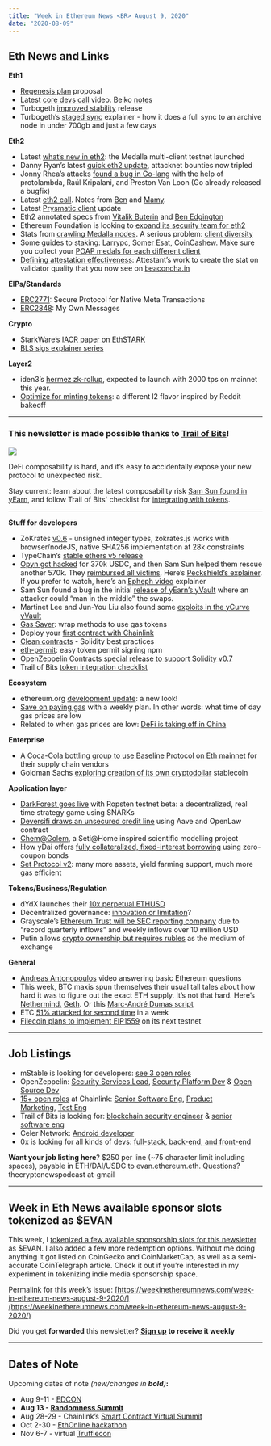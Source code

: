 ```yaml
---
title: "Week in Ethereum News <BR> August 9, 2020"
date: "2020-08-09"
---
```


## **Eth News and Links**

**Eth1**

- [Regenesis plan](https://ledgerwatch.github.io/regenesis_plan.html) proposal
- Latest [core devs call](https://youtu.be/Riu-PqrJVH4?t=174) video. Beiko [notes](https://twitter.com/TimBeiko/status/1291725797506482177)
- Turbogeth [improved stability](https://github.com/ledgerwatch/turbo-geth/releases/tag/2020.08.01-alpha) release
- Turbogeth’s [staged sync](https://github.com/ledgerwatch/turbo-geth/tree/master/eth/stagedsync) explainer - how it does a full sync to an archive node in under 700gb and just a few days

**Eth2**

- Latest [what’s new in eth2](https://hackmd.io/@benjaminion/eth2_news/https%3A%2F%2Fhackmd.io%2F%40benjaminion%2Fwnie2_200808): the Medalla multi-client testnet launched
- Danny Ryan’s latest [quick eth2 update](https://blog.ethereum.org/2020/08/03/eth2-quick-update-no-14/), attacknet bounties now tripled
- Jonny Rhea’s attacks [found a bug in Go-lang](https://github.com/ethereum/public-attacknets/issues/12) with the help of protolambda, Raúl Kripalani, and Preston Van Loon (Go already released a bugfix)
- Latest [eth2 call](https://youtu.be/DVePZUQOyFk?t=147). Notes from [Ben](https://hackmd.io/@benjaminion/B1PSWKFbv) and [Mamy](https://gist.github.com/mratsim/1985e83a37419fb6d33e2ba8a5fcf004).
- Latest [Prysmatic client](https://medium.com/prysmatic-labs/eth-2-0-dev-update-55-medalla-testnet-7d03d828aaa8) update
- Eth2 annotated specs from [Vitalik Buterin](https://github.com/ethereum/annotated-spec) and [Ben Edgington](https://benjaminion.xyz/eth2-annotated-spec/)
- Ethereum Foundation is looking to [expand its security team for eth2](https://twitter.com/drakefjustin/status/1289656431927611398)
- Stats from [crawling Medalla nodes](https://txrx-research.github.io/prkl/medalla-analysis.html). A serious problem: [client diversity](https://eth2.ethernodes.org/network/Medalla)
- Some guides to staking: [Larrypc](https://gist.github.com/Larrypcdotcom/fcd4e79c2cf02ce37ec6ed9797beca2c), [Somer Esat](https://medium.com/@SomerEsat), [CoinCashew](https://www.reddit.com/r/ethstaker/comments/i3ee37/ultimate_ubuntu_eth2_staking_guide_with_lodestar/). Make sure you collect your [POAP medals for each different client](https://beaconcha.in/poap)
- [Defining attestation effectiveness](https://www.attestant.io/posts/defining-attestation-effectiveness/): Attestant’s work to create the stat on validator quality that you now see on [beaconcha.in](https://beaconcha.in/)

**EIPs/Standards**

- [ERC2771](https://eips.ethereum.org/EIPS/eip-2771): Secure Protocol for Native Meta Transactions
- [ERC2848](https://github.com/InternetOfPeers/EIPs/blob/73fbef9a7bbe1ff95a222b9ef31d97fbbd1ddfcc/EIPS/eip-2848.md): My Own Messages

**Crypto**

- StarkWare’s [IACR paper on EthSTARK](https://eprint.iacr.org/2020/948.pdf)
- [BLS sigs explainer series](https://medium.com/@alonmuroch_65570/bls-signatures-part-2-key-concepts-of-pairings-27a8a9533d0c)

**Layer2**

- iden3’s [hermez zk-rollup](https://blog.hermez.io/welcome-to-the-light-hermez/), expected to launch with 2000 tps on mainnet this year.
- [Optimize for minting tokens](https://ethresear.ch/t/lazy-launch-deploy-early-with-scaleability-then-add-smart-contract-interoperability-later/7805): a different l2 flavor inspired by Reddit bakeoff

* * *

### **This newsletter is made possible thanks to [Trail of Bits](https://www.trailofbits.com/)!**

[![](https://cdn.substack.com/image/fetch/w_1456,c_limit,f_auto,q_auto:good,fl_progressive:steep/https%3A%2F%2Fbucketeer-e05bbc84-baa3-437e-9518-adb32be77984.s3.amazonaws.com%2Fpublic%2Fimages%2F4ad922bc-c1e9-41bb-a9bf-c4f4f2c09961_1876x1128.png)](https://cdn.substack.com/image/fetch/c_limit,f_auto,q_auto:good,fl_progressive:steep/https%3A%2F%2Fbucketeer-e05bbc84-baa3-437e-9518-adb32be77984.s3.amazonaws.com%2Fpublic%2Fimages%2F4ad922bc-c1e9-41bb-a9bf-c4f4f2c09961_1876x1128.png)

DeFi composability is hard, and it’s easy to accidentally expose your new protocol to unexpected risk.

Stay current: learn about the latest composability risk [Sam Sun found in yEarn](https://blog.trailofbits.com/2020/08/05/accidentally-stepping-on-a-defi-lego/), and follow Trail of Bits' checklist for [integrating with tokens](https://github.com/crytic/building-secure-contracts/blob/master/development-guidelines/token_integration.md).

* * *

**Stuff for developers**

- ZoKrates [v0.6](https://github.com/Zokrates/ZoKrates/releases/tag/0.6.0) - unsigned integer types, zokrates.js works with browser/nodeJS, native SHA256 implementation at 28k constraints
- TypeChain’s [stable ethers v5 release](https://github.com/ethereum-ts/TypeChain/releases/tag/ethers-v5)
- [Opyn got hacked](https://medium.com/opyn/opyn-eth-put-exploit-c5565c528ad2) for 370k USDC, and then Sam Sun helped them rescue another 570k. They [reimbursed all victims](https://twitter.com/opyn_/status/1292506131533672449). Here’s [Peckshield’s explainer](https://blog.peckshield.com/2020/08/05/opyn/). If you prefer to watch, here’s an [Epheph video](https://www.youtube.com/watch?v=sMANc7K4lHk&feature=share) explainer
- Sam Sun found a bug in the initial [release of yEarn’s yVault](https://blog.trailofbits.com/2020/08/05/accidentally-stepping-on-a-defi-lego/) where an attacker could “man in the middle” the swaps.
- Martinet Lee and Jun-You Liu also found some [exploits in the yCurve yVault](https://hackmd.io/@martinetlee/rkQImCQbP)
- [Gas Saver](https://github.com/emilianobonassi/gas-saver): wrap methods to use gas tokens
- Deploy your [first contract with Chainlink](https://docs.chain.link/docs/example-walkthrough)
- [Clean contracts](https://www.wslyvh.com/clean-contracts/) - Solidity best practices
- [eth-permit](https://www.npmjs.com/package/eth-permit): easy token permit signing npm
- OpenZeppelin [Contracts special release to support Solidity v0.7](https://forum.openzeppelin.com/t/openzeppelin-contracts-and-solidity-0-7/3476)
- Trail of Bits [token integration checklist](https://github.com/crytic/building-secure-contracts/blob/master/development-guidelines/token_integration.md)

**Ecosystem**

- ethereum.org [development update](https://blog.ethereum.org/2020/08/05/ethereum-dot-org-development-update-4/): a new look!
- [Save on paying gas](https://medium.com/dextf/ethereum-how-to-save-even-more-on-gas-price-with-a-weekly-plan-c6689ac09fe6) with a weekly plan. In other words: what time of day gas prices are low
- Related to when gas prices are low: [DeFi is taking off in China](https://medium.com/imtoken/defi-is-taking-off-in-china-9837d9756bd)

**Enterprise**

- A [Coca-Cola bottling group to use Baseline Protocol on Eth mainnet](https://provide.services/baselining-the-north-america-coca-cola-bottling-supply-chain/) for their supply chain vendors
- Goldman Sachs [exploring creation of its own cryptodollar](https://www.cnbc.com/2020/08/06/goldman-names-new-head-of-digital-assets-in-bet-that-blockchain-is-the-future-of-financial-markets.html) stablecoin

**Application layer**

- [DarkForest goes live](https://blog.zkga.me/announcing-darkforest) with Ropsten testnet beta: a decentralized, real time strategy game using SNARKs
- [Deversifi draws an unsecured credit line](https://medium.com/aave/first-credit-delegation-on-aave-protocol-to-deversifi-is-here-c6c0aedb70d4) using Aave and OpenLaw contract
- [Chem@Golem](https://blog.golemproject.net/announcing-chem-golem/), a Seti@Home inspired scientific modelling project
- How yDai offers [fully collateralized, fixed-interest borrowing](https://medium.com/yield-protocol/introducing-ydai-43a727b96fc7) using zero-coupon bonds
- [Set Protocol v2](https://medium.com/set-protocol/introducing-set-v2-afc577050bc0): many more assets, yield farming support, much more gas efficient

**Tokens/Business/Regulation**

- dYdX launches their [10x perpetual ETHUSD](https://twitter.com/dydxprotocol/status/1290696535634841600)
- Decentralized governance: [innovation or limitation](https://medium.com/dragonfly-research/decentralized-governance-innovation-or-imitation-ad872f37b1ea)?
- Grayscale’s [Ethereum Trust will be SEC reporting company](https://medium.com/grayscale-investments/a-milestone-for-ethe-8a92f899f343) due to “record quarterly inflows” and weekly inflows over 10 million USD
- Putin allows [crypto ownership but requires rubles](https://www.forbes.com/sites/kenrapoza/2020/08/06/putin-outlines-new-russian-crypto-rules-and-banks-prepare-for-new-exchanges/#5872007e66ed) as the medium of exchange

**General**

- [Andreas Antonopoulos](https://www.youtube.com/watch?v=MYOvvOyStvg&list=PLPQwGV1aLnTtLvDWXU80BJY-DTIJzcF1d&index=48&t=0s&utm_source=aantonop.io&utm_medium=urlshortener&utm_campaign&utm_term&utm_content) video answering basic Ethereum questions
- This week, BTC maxis spun themselves their usual tall tales about how hard it was to figure out the exact ETH supply. It’s not that hard. Here’s [Nethermind.](https://twitter.com/nethermindeth/status/1292075479835586560) [Geth](https://twitter.com/mhswende/status/1292368771802435584). Or this [Marc-André Dumas script](https://twitter.com/marcandu/status/1292099399980593154)
- ETC [51% attacked for second time](https://blog.bitquery.io/ethereum-classic-attack-8-august-catch-me-if-you-can) in a week
- [Filecoin plans to implement EIP1559](https://twitter.com/Whyrusleeping/status/1291916219470159872) on its next testnet

* * *

## **Job Listings**

- mStable is looking for developers: [see 3 open roles](https://cryptocurrencyjobs.co/startups/mstable/)
- OpenZeppelin: [Security Services Lead](https://openzeppelin.com/jobs/security-services-lead/), [Security Platform Dev](https://openzeppelin.com/jobs/security-platform-developer/) & [Open Source Dev](https://openzeppelin.com/jobs/open-source-developer/)
- [15+ open roles](https://careers.smartcontract.com/) at Chainlink: [Senior Software Eng](https://careers.smartcontract.com/o/senior-software-engineer-chainlink), [Product Marketing](https://careers.smartcontract.com/o/head-of-product-marketing), [Test Eng](https://careers.smartcontract.com/o/senior-software-engineer-test-chainlink)
- Trail of Bits is looking for: [blockchain security engineer](https://jobs.lever.co/trailofbits/4f459855-3299-462f-9e73-299a840d5baf) & [senior software eng](https://jobs.lever.co/trailofbits/4fec3724-6ecb-4517-a092-5f9c12a60fc6)
- Celer Network: [Android developer](https://www.celer.network/career.html)
- 0x is looking for all kinds of devs: [full-stack, back-end, and front-end](https://0x.org/about/jobs)

**Want your job listing here**? $250 per line (~75 character limit including spaces), payable in ETH/DAI/USDC to evan.ethereum.eth. Questions? thecryptonewspodcast at-gmail

* * *

## **Week in Eth News available sponsor slots tokenized as $EVAN**

This week, I [tokenized a few available sponsorship slots for this newsletter](https://www.evanvanness.com/post/625827671656595456/24-hours-of-evan-token) as $EVAN. I also added a few more redemption options. Without me doing anything it got listed on CoinGecko and CoinMarketCap, as well as a semi-accurate CoinTelegraph article. Check it out if you’re interested in my experiment in tokenizing indie media sponsorship space.

Permalink for this week’s issue: [https://weekinethereumnews.com/week-in-ethereum-news-august-9-2020/](https://weekinethereumnews.com/week-in-ethereum-news-august-9-2020/)

Did you get **forwarded** this newsletter? **[Sign up](https://weekinethereum.substack.com/subscribe#about) to receive it weekly**

* * *

## **Dates of Note**

Upcoming dates of note _(_new/changes in **bold**_)_**:**

- Aug 9-11 - [EDCON](https://edcon.io/)
- **Aug 13 - [Randomness Summit](https://randomness2020.com/?ref=weekinethereumnews)**
- Aug 28-29 - Chainlink’s [Smart Contract Virtual Summit](https://www.smartcontractsummit.io/)
- Oct 2-30 - [EthOnline hackathon](https://www.ethonline.org/)
- Nov 6-7 - virtual [Trufflecon](https://www.trufflesuite.com/trufflecon2020)
